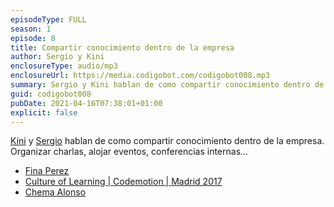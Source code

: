 ```yaml
---
episodeType: FULL
season: 1
episode: 8
title: Compartir conocimiento dentro de la empresa
author: Sergio y Kini
enclosureType: audio/mp3
enclosureUrl: https://media.codigobot.com/codigobot008.mp3
summary: Sergio y Kini hablan de como compartir conocimiento dentro de la empresa. Organizar charlas, alojar eventos, conferencias internas...
guid: codigobot008
pubDate: 2021-04-16T07:38:01+01:00
explicit: false
---
```

[Kini](https://kinisoftware.com) y  [Sergio](https://sergiodelamo.com) hablan de como compartir conocimiento dentro de la empresa. Organizar charlas, alojar eventos, conferencias internas...

- [Fina Perez](https://twitter.com/finuka)
- [Culture of Learning | Codemotion | Madrid 2017](https://www.youtube.com/watch?v=IsvWOA57aWY)
- [Chema Alonso](https://es.wikipedia.org/wiki/Chema_Alonso)
